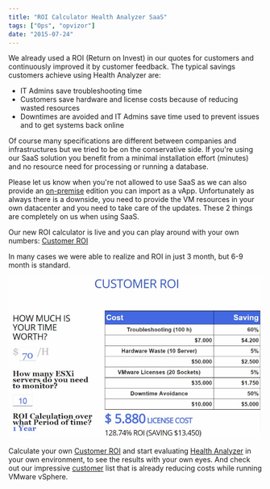 ```yaml
---
title: "ROI Calculator Health Analyzer SaaS"
tags: ["Ops", "opvizor"]
date: "2015-07-24"
---
```


We already used a ROI (Return on Invest) in our quotes for customers and continuously improved it by customer feedback. The typical savings customers achieve using Health Analyzer are:

- IT Admins save troubleshooting time
- Customers save hardware and license costs because of reducing wasted resources
- Downtimes are avoided and IT Admins save time used to prevent issues and to get systems back online

Of course many specifications are different between companies and infrastructures but we tried to be on the conservative side. If you're using our SaaS solution you benefit from a minimal installation effort (minutes) and no resource need for processing or running a database. 

Please let us know when you're not allowed to use SaaS as we can also provide an [on-premise](http://try.opvizor.com/onpremise " on-premise") edition you can import as a vApp. Unfortunately as always there is a downside, you need to provide the VM resources in your own datacenter and you need to take care of the updates. These 2 things are completely on us when using SaaS.

Our new ROI calculator is live and you can play around with your own numbers: [Customer ROI](https://www.opvizor.com/roi "Customer ROI")

In many cases we were able to realize and ROI in just 3 month, but 6-9 month is standard.

![ROI Calculator Health Analyzer](/images/blog/wpid-roi.jpg)

Calculate your own [Customer ROI](https://www.opvizor.com/roi "Customer ROI") and start evaluating [Health Analyzer](https://www.opvizor.com/register "Health Analyzer") in your own environment, to see the results with your own eyes. And check out our impressive [customer](https://www.opvizor.com/customers "customer") list that is already reducing costs while running VMware vSphere.
